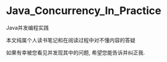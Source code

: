 # Java_Concurrency_In_Practice
Java并发编程实践

本文纯属个人读书笔记和在阅读过程中对不懂内容的答疑

如果有幸被您看见并发现其中的问题, 希望您能告诉并纠正我.
